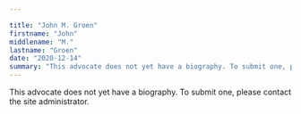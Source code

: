 ```yaml
---

title: "John M. Groen"
firstname: "John"
middlename: "M."
lastname: "Groen"
date: "2020-12-14"
summary: "This advocate does not yet have a biography. To submit one, please contact the site administrator."
---
```

This advocate does not yet have a biography. To submit one, please contact the site administrator.

